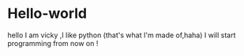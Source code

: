 # Hello-world

hello
I am vicky ,I like python (that's what I'm made of,haha)
I will start  programming from now on ! 
